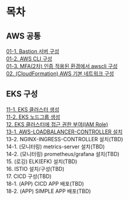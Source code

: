 # 목차
## AWS 공통
[01-1. Bastion 서버 구성](https://github.com/kukubabo/AWS_EKS/tree/master/01.SET-CLI-ENV#bastion-%EC%84%9C%EB%B2%84-%EA%B5%AC%EC%84%B1)  
[01-2. AWS CLI 구성](https://github.com/kukubabo/AWS_EKS/tree/master/01.SET-CLI-ENV#aws-cli-%EA%B5%AC%EC%84%B1)  
[01-3. MFA(2차) 인증 적용된 환경에서 awscli 구성](https://github.com/kukubabo/AWS_EKS/tree/master/01.SET-CLI-ENV#mfa2%EC%B0%A8-%EC%9D%B8%EC%A6%9D-%EC%A0%81%EC%9A%A9%EB%90%9C-%ED%99%98%EA%B2%BD%EC%97%90%EC%84%9C-awscli-%EA%B5%AC%EC%84%B1)  
[02. (CloudFormation) AWS 기본 네트워크 구성](https://github.com/kukubabo/AWS_EKS/tree/master/02.CLOUDFORMATION-NETWORK#cloudformation-aws-%EA%B8%B0%EB%B3%B8-%EB%84%A4%ED%8A%B8%EC%9B%8C%ED%81%AC-%EA%B5%AC%EC%84%B1)  

## EKS 구성
[11-1. EKS 클러스터 생성](https://github.com/kukubabo/AWS_EKS/tree/master/11.SET-EKS-ENV#eks-%ED%81%B4%EB%9F%AC%EC%8A%A4%ED%84%B0-%EC%83%9D%EC%84%B1)  
[11-2. EKS 노드그룹 생성](https://github.com/kukubabo/AWS_EKS/tree/master/11.SET-EKS-ENV#eks-%EB%85%B8%EB%93%9C%EA%B7%B8%EB%A3%B9-%EC%83%9D%EC%84%B1)  
[12. EKS 클러스터에 접근 권한 부여(IAM Role)](https://github.com/kukubabo/AWS_EKS/tree/master/12.EKS-KUBECONFIG#eks-%ED%81%B4%EB%9F%AC%EC%8A%A4%ED%84%B0%EC%97%90-%EC%A0%91%EA%B7%BC-%EA%B6%8C%ED%95%9C-%EB%B6%80%EC%97%ACiam-role)  
[13-1. AWS-LOADBALANCER-CONTROLLER 설치](https://github.com/kukubabo/AWS_EKS/blob/master/13.INSTALL-CONTROLLER/README.md#aws-loadbalancer-controller-%EC%84%A4%EC%B9%98)  
13-2. NGINX-INGRESS-CONTROLLER 설치(TBD)  
14-1. (모니터링) metrics-server 설치(TBD)  
14-2. (모니터링) prometheus/grafana 설치(TBD)  
15. (로깅) ELK(EFK) 설치(TBD)  
16. ISTIO 설치/구성(TBD)  
17. CICD 구성(TBD)  
18-1. (APP) CICD APP 배포(TBD)  
18-2. (APP) SIMPLE APP 배포(TBD)  

